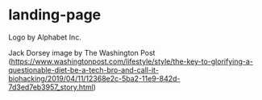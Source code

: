 # landing-page
Logo by Alphabet Inc.

Jack Dorsey image by The Washington Post (https://www.washingtonpost.com/lifestyle/style/the-key-to-glorifying-a-questionable-diet-be-a-tech-bro-and-call-it-biohacking/2019/04/11/12368e2c-5ba2-11e9-842d-7d3ed7eb3957_story.html)
